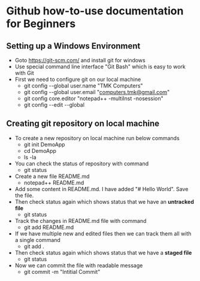 # Github how-to-use documentation for Beginners


## Setting up a Windows Environment
- Goto https://git-scm.com/ and install git for windows
- Use special command line interface "Git Bash" which is easy to work with Git
- First we need to configure git on our local machine
  - git config --global user.name "TMK Computers"
  - git config --global user.email "computers.tmk@gmail.com"
  - git config core.editor "notepad++ -multiInst -nosession"
  - git config --edit --global

## Creating git repository on local machine
- To create a new repository on local machine run below commands
  - git init DemoApp
  - cd DemoApp
  - ls -la
- You can check the status of repository with command
  - git status
- Create a new file README.md
  - notepad++ README.md
- Add some content in README.md. I have added "# Hello World". Save the file.
- Then check status again which shows status that we have an **untracked file**
  - git status
- Track the changes in README.md file with command
  - git add README.md
- If we have multiple new and edited files then we can track them all with a single command
  - git add .
- Then check status again which shows status that we have a **staged file**
  - git status
- Now we can commit the file with readable message
  - git commit -m "Intitial Commit"
  
